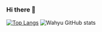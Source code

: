 ### Hi there 👋

<!--
**wahyufaith/wahyufaith** is a ✨ _special_ ✨ repository because its `README.md` (this file) appears on your GitHub profile.

Here are some ideas to get you started:

- 🔭 I’m currently working on ...
- 🌱 I’m currently learning ...
- 👯 I’m looking to collaborate on ...
- 🤔 I’m looking for help with ...
- 💬 Ask me about ...
- 📫 How to reach me: ...
- 😄 Pronouns: ...
- ⚡ Fun fact: ...
-->
[![Top Langs](https://github-readme-stats.vercel.app/api/top-langs/?username=wahyufaith)](https://github.com/wahyufaith/github-readme-stats) ![Wahyu GitHub stats](https://github-readme-stats.vercel.app/api?username=wahyufaith&theme=dark&show_icons=true)


